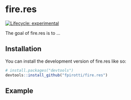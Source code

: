 
<!-- README.md is generated from README.Rmd. Please edit that file -->

# fire.res

<!-- badges: start -->

[![Lifecycle:
experimental](https://img.shields.io/badge/lifecycle-experimental-orange.svg)](https://lifecycle.r-lib.org/articles/stages.html#experimental)
<!-- badges: end -->

The goal of fire.res is to …

## Installation

You can install the development version of fire.res like so:

``` r
# install.packages("devtools")
devtools::install_github("fpirotti/fire.res")
```

## Example
